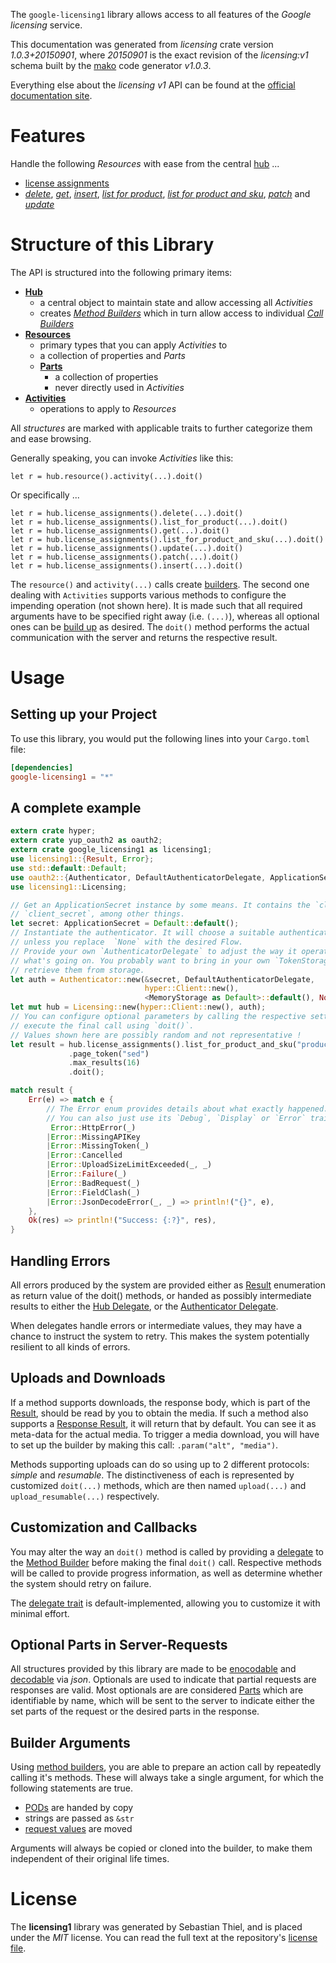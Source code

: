 <!---
DO NOT EDIT !
This file was generated automatically from 'src/mako/api/README.md.mako'
DO NOT EDIT !
-->
The `google-licensing1` library allows access to all features of the *Google licensing* service.

This documentation was generated from *licensing* crate version *1.0.3+20150901*, where *20150901* is the exact revision of the *licensing:v1* schema built by the [mako](http://www.makotemplates.org/) code generator *v1.0.3*.

Everything else about the *licensing* *v1* API can be found at the
[official documentation site](https://developers.google.com/google-apps/licensing/).
# Features

Handle the following *Resources* with ease from the central [hub](https://docs.rs/google-licensing1/1.0.3+20150901/google_licensing1/struct.Licensing.html) ... 

* [license assignments](https://docs.rs/google-licensing1/1.0.3+20150901/google_licensing1/struct.LicenseAssignment.html)
 * [*delete*](https://docs.rs/google-licensing1/1.0.3+20150901/google_licensing1/struct.LicenseAssignmentDeleteCall.html), [*get*](https://docs.rs/google-licensing1/1.0.3+20150901/google_licensing1/struct.LicenseAssignmentGetCall.html), [*insert*](https://docs.rs/google-licensing1/1.0.3+20150901/google_licensing1/struct.LicenseAssignmentInsertCall.html), [*list for product*](https://docs.rs/google-licensing1/1.0.3+20150901/google_licensing1/struct.LicenseAssignmentListForProductCall.html), [*list for product and sku*](https://docs.rs/google-licensing1/1.0.3+20150901/google_licensing1/struct.LicenseAssignmentListForProductAndSkuCall.html), [*patch*](https://docs.rs/google-licensing1/1.0.3+20150901/google_licensing1/struct.LicenseAssignmentPatchCall.html) and [*update*](https://docs.rs/google-licensing1/1.0.3+20150901/google_licensing1/struct.LicenseAssignmentUpdateCall.html)




# Structure of this Library

The API is structured into the following primary items:

* **[Hub](https://docs.rs/google-licensing1/1.0.3+20150901/google_licensing1/struct.Licensing.html)**
    * a central object to maintain state and allow accessing all *Activities*
    * creates [*Method Builders*](https://docs.rs/google-licensing1/1.0.3+20150901/google_licensing1/trait.MethodsBuilder.html) which in turn
      allow access to individual [*Call Builders*](https://docs.rs/google-licensing1/1.0.3+20150901/google_licensing1/trait.CallBuilder.html)
* **[Resources](https://docs.rs/google-licensing1/1.0.3+20150901/google_licensing1/trait.Resource.html)**
    * primary types that you can apply *Activities* to
    * a collection of properties and *Parts*
    * **[Parts](https://docs.rs/google-licensing1/1.0.3+20150901/google_licensing1/trait.Part.html)**
        * a collection of properties
        * never directly used in *Activities*
* **[Activities](https://docs.rs/google-licensing1/1.0.3+20150901/google_licensing1/trait.CallBuilder.html)**
    * operations to apply to *Resources*

All *structures* are marked with applicable traits to further categorize them and ease browsing.

Generally speaking, you can invoke *Activities* like this:

```Rust,ignore
let r = hub.resource().activity(...).doit()
```

Or specifically ...

```ignore
let r = hub.license_assignments().delete(...).doit()
let r = hub.license_assignments().list_for_product(...).doit()
let r = hub.license_assignments().get(...).doit()
let r = hub.license_assignments().list_for_product_and_sku(...).doit()
let r = hub.license_assignments().update(...).doit()
let r = hub.license_assignments().patch(...).doit()
let r = hub.license_assignments().insert(...).doit()
```

The `resource()` and `activity(...)` calls create [builders][builder-pattern]. The second one dealing with `Activities` 
supports various methods to configure the impending operation (not shown here). It is made such that all required arguments have to be 
specified right away (i.e. `(...)`), whereas all optional ones can be [build up][builder-pattern] as desired.
The `doit()` method performs the actual communication with the server and returns the respective result.

# Usage

## Setting up your Project

To use this library, you would put the following lines into your `Cargo.toml` file:

```toml
[dependencies]
google-licensing1 = "*"
```

## A complete example

```Rust
extern crate hyper;
extern crate yup_oauth2 as oauth2;
extern crate google_licensing1 as licensing1;
use licensing1::{Result, Error};
use std::default::Default;
use oauth2::{Authenticator, DefaultAuthenticatorDelegate, ApplicationSecret, MemoryStorage};
use licensing1::Licensing;

// Get an ApplicationSecret instance by some means. It contains the `client_id` and 
// `client_secret`, among other things.
let secret: ApplicationSecret = Default::default();
// Instantiate the authenticator. It will choose a suitable authentication flow for you, 
// unless you replace  `None` with the desired Flow.
// Provide your own `AuthenticatorDelegate` to adjust the way it operates and get feedback about 
// what's going on. You probably want to bring in your own `TokenStorage` to persist tokens and
// retrieve them from storage.
let auth = Authenticator::new(&secret, DefaultAuthenticatorDelegate,
                              hyper::Client::new(),
                              <MemoryStorage as Default>::default(), None);
let mut hub = Licensing::new(hyper::Client::new(), auth);
// You can configure optional parameters by calling the respective setters at will, and
// execute the final call using `doit()`.
// Values shown here are possibly random and not representative !
let result = hub.license_assignments().list_for_product_and_sku("productId", "skuId", "customerId")
             .page_token("sed")
             .max_results(16)
             .doit();

match result {
    Err(e) => match e {
        // The Error enum provides details about what exactly happened.
        // You can also just use its `Debug`, `Display` or `Error` traits
         Error::HttpError(_)
        |Error::MissingAPIKey
        |Error::MissingToken(_)
        |Error::Cancelled
        |Error::UploadSizeLimitExceeded(_, _)
        |Error::Failure(_)
        |Error::BadRequest(_)
        |Error::FieldClash(_)
        |Error::JsonDecodeError(_, _) => println!("{}", e),
    },
    Ok(res) => println!("Success: {:?}", res),
}

```
## Handling Errors

All errors produced by the system are provided either as [Result](https://docs.rs/google-licensing1/1.0.3+20150901/google_licensing1/enum.Result.html) enumeration as return value of 
the doit() methods, or handed as possibly intermediate results to either the 
[Hub Delegate](https://docs.rs/google-licensing1/1.0.3+20150901/google_licensing1/trait.Delegate.html), or the [Authenticator Delegate](https://docs.rs/yup-oauth2/*/yup_oauth2/trait.AuthenticatorDelegate.html).

When delegates handle errors or intermediate values, they may have a chance to instruct the system to retry. This 
makes the system potentially resilient to all kinds of errors.

## Uploads and Downloads
If a method supports downloads, the response body, which is part of the [Result](https://docs.rs/google-licensing1/1.0.3+20150901/google_licensing1/enum.Result.html), should be
read by you to obtain the media.
If such a method also supports a [Response Result](https://docs.rs/google-licensing1/1.0.3+20150901/google_licensing1/trait.ResponseResult.html), it will return that by default.
You can see it as meta-data for the actual media. To trigger a media download, you will have to set up the builder by making
this call: `.param("alt", "media")`.

Methods supporting uploads can do so using up to 2 different protocols: 
*simple* and *resumable*. The distinctiveness of each is represented by customized 
`doit(...)` methods, which are then named `upload(...)` and `upload_resumable(...)` respectively.

## Customization and Callbacks

You may alter the way an `doit()` method is called by providing a [delegate](https://docs.rs/google-licensing1/1.0.3+20150901/google_licensing1/trait.Delegate.html) to the 
[Method Builder](https://docs.rs/google-licensing1/1.0.3+20150901/google_licensing1/trait.CallBuilder.html) before making the final `doit()` call. 
Respective methods will be called to provide progress information, as well as determine whether the system should 
retry on failure.

The [delegate trait](https://docs.rs/google-licensing1/1.0.3+20150901/google_licensing1/trait.Delegate.html) is default-implemented, allowing you to customize it with minimal effort.

## Optional Parts in Server-Requests

All structures provided by this library are made to be [enocodable](https://docs.rs/google-licensing1/1.0.3+20150901/google_licensing1/trait.RequestValue.html) and 
[decodable](https://docs.rs/google-licensing1/1.0.3+20150901/google_licensing1/trait.ResponseResult.html) via *json*. Optionals are used to indicate that partial requests are responses 
are valid.
Most optionals are are considered [Parts](https://docs.rs/google-licensing1/1.0.3+20150901/google_licensing1/trait.Part.html) which are identifiable by name, which will be sent to 
the server to indicate either the set parts of the request or the desired parts in the response.

## Builder Arguments

Using [method builders](https://docs.rs/google-licensing1/1.0.3+20150901/google_licensing1/trait.CallBuilder.html), you are able to prepare an action call by repeatedly calling it's methods.
These will always take a single argument, for which the following statements are true.

* [PODs][wiki-pod] are handed by copy
* strings are passed as `&str`
* [request values](https://docs.rs/google-licensing1/1.0.3+20150901/google_licensing1/trait.RequestValue.html) are moved

Arguments will always be copied or cloned into the builder, to make them independent of their original life times.

[wiki-pod]: http://en.wikipedia.org/wiki/Plain_old_data_structure
[builder-pattern]: http://en.wikipedia.org/wiki/Builder_pattern
[google-go-api]: https://github.com/google/google-api-go-client

# License
The **licensing1** library was generated by Sebastian Thiel, and is placed 
under the *MIT* license.
You can read the full text at the repository's [license file][repo-license].

[repo-license]: https://github.com/Byron/google-apis-rsblob/master/LICENSE.md
